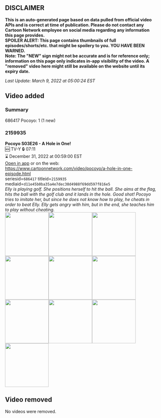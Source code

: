 ## DISCLAIMER
**This is an auto-generated page based on data pulled from official video APIs and is correct at time of publication. Please do not contact any Cartoon Network employee on social media regarding any information this page provides.**  
**SPOILER ALERT: This page contains thumbnails of full episodes/shorts/etc. that might be spoilery to you. YOU HAVE BEEN WARNED.**  
**Note: The "NEW" sign might not be accurate and is for reference only; information on this page only indicates in-app visibility of the video. A "removed" video here might still be available on the website until its expiry date.**  

_Last Update: March 9, 2022 at 05:00:24 EST_
## Video added
### Summary
686417 Pocoyo: 1 (1 new)  
### 2159935
**Pocoyo S03E26 - A Hole in One!**  
🆕 TV-Y 🔒 07:11  
⌛ December 31, 2022 at 00:59:00 EST  
[Open in app](https://cnvideo.sercomkc.org/redirector.html?type=cnapp&seriesid=1000000000093702&titleid=2159935&mediaid=d11e45b0ba35a4e7dec30d4988f69dd597f816e5) or on the web: https://www.cartoonnetwork.com/video/pocoyo/a-hole-in-one-episode.html  
seriesid=`686417` titleid=`2159935` mediaid=`d11e45b0ba35a4e7dec30d4988f69dd597f816e5`  
_Elly is playing golf. She positions herself to hit the ball. She aims at the flag, hits the ball with the golf club and it lands in the hole. Good shot! Pocoyo tries to imitate her, but since he does not know how to play, he cheats in order to beat Elly. Elly gets angry with him, but in the end, she teaches him to play without cheating._  
<a href="https://s3.amazonaws.com/cartoonorchestrator/2159935_001_1280x720.jpg"><img src="https://s3.amazonaws.com/cartoonorchestrator/2159935_001_640x360.jpg" height="144px" /></a><a href="https://s3.amazonaws.com/cartoonorchestrator/2159935_002_1280x720.jpg"><img src="https://s3.amazonaws.com/cartoonorchestrator/2159935_002_640x360.jpg" height="144px" /></a><a href="https://s3.amazonaws.com/cartoonorchestrator/2159935_003_1280x720.jpg"><img src="https://s3.amazonaws.com/cartoonorchestrator/2159935_003_640x360.jpg" height="144px" /></a><a href="https://s3.amazonaws.com/cartoonorchestrator/2159935_004_1280x720.jpg"><img src="https://s3.amazonaws.com/cartoonorchestrator/2159935_004_640x360.jpg" height="144px" /></a><a href="https://s3.amazonaws.com/cartoonorchestrator/2159935_005_1280x720.jpg"><img src="https://s3.amazonaws.com/cartoonorchestrator/2159935_005_640x360.jpg" height="144px" /></a><a href="https://s3.amazonaws.com/cartoonorchestrator/2159935_006_1280x720.jpg"><img src="https://s3.amazonaws.com/cartoonorchestrator/2159935_006_640x360.jpg" height="144px" /></a><a href="https://s3.amazonaws.com/cartoonorchestrator/2159935_007_1280x720.jpg"><img src="https://s3.amazonaws.com/cartoonorchestrator/2159935_007_640x360.jpg" height="144px" /></a><a href="https://s3.amazonaws.com/cartoonorchestrator/2159935_008_1280x720.jpg"><img src="https://s3.amazonaws.com/cartoonorchestrator/2159935_008_640x360.jpg" height="144px" /></a><a href="https://s3.amazonaws.com/cartoonorchestrator/2159935_009_1280x720.jpg"><img src="https://s3.amazonaws.com/cartoonorchestrator/2159935_009_640x360.jpg" height="144px" /></a><a href="https://s3.amazonaws.com/cartoonorchestrator/2159935_010_1280x720.jpg"><img src="https://s3.amazonaws.com/cartoonorchestrator/2159935_010_640x360.jpg" height="144px" /></a>
## Video removed
No videos were removed.  
